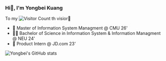 ### Hi👋, I'm Yongbei Kuang

To my ![Visitor Count](https://profile-counter.glitch.me/KoryKL/count.svg) th visior🎉

- 🏫 Master of Information System Managment @ CMU 26'
- 🧑‍🎓 Bachelor of Science in Information System & Information Managment @ NEU 24'
- 🔭 Product Intern @ JD.com 23'

![Yongbei's GitHub stats](https://github-readme-stats.vercel.app/api?username=KoryKL&show_icons=true&theme=tokyonight)

<!--
**KoryKL/KoryKL** is a ✨ _special_ ✨ repository because its `README.md` (this file) appears on your GitHub profile.

Here are some ideas to get you started:

- 🔭 I’m currently working on ...
- 🌱 I’m currently learning ...
- 👯 I’m looking to collaborate on ...
- 🤔 I’m looking for help with ...
- 💬 Ask me about ...
- 📫 How to reach me: ...
- 😄 Pronouns: ...
- ⚡ Fun fact: ...
-->
